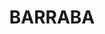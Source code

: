 ---
lastmod: '2025-04-06T06:05:20+00:00'
latitude: -30.281899
layout: suburb
longitude: 150.523163
postcode: '2347'
state: NSW
title: BARRABA
url: /nsw/barraba/
---